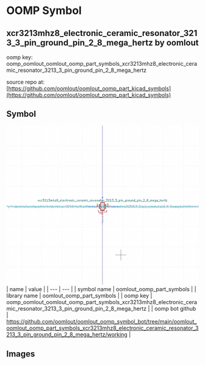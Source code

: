 # OOMP Symbol  
## xcr3213mhz8_electronic_ceramic_resonator_3213_3_pin_ground_pin_2_8_mega_hertz  by oomlout  
  
oomp key: oomp_oomlout_oomlout_oomp_part_symbols_xcr3213mhz8_electronic_ceramic_resonator_3213_3_pin_ground_pin_2_8_mega_hertz  
  
source repo at: [https://github.com/oomlout/oomlout_oomp_part_kicad_symbols](https://github.com/oomlout/oomlout_oomp_part_kicad_symbols)  
## Symbol  
  
[![working.png](working_600.png)](working.png)  
| name | value | 
| --- | --- | 
| symbol name | oomlout_oomp_part_symbols | 
| library name | oomlout_oomp_part_symbols | 
| oomp key | oomp_oomlout_oomlout_oomp_part_symbols_xcr3213mhz8_electronic_ceramic_resonator_3213_3_pin_ground_pin_2_8_mega_hertz | 
| oomp bot github | https://github.com/oomlout/oomlout_oomp_symbol_bot/tree/main/oomlout_oomlout_oomp_part_symbols_xcr3213mhz8_electronic_ceramic_resonator_3213_3_pin_ground_pin_2_8_mega_hertz/working | 
## Images  
